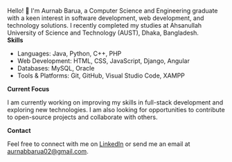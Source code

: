 Hello! 👋 I'm Aurnab Barua, a Computer Science and Engineering graduate with a keen interest in software development, web development, and technology solutions. I recently completed my studies at Ahsanullah University of Science and Technology (AUST), Dhaka, Bangladesh.
<br>
<b>Skills</b>
- Languages: Java, Python, C++, PHP
- Web Development: HTML, CSS, JavaScript, Django, Angular
- Databases: MySQL, Oracle
- Tools & Platforms: Git, GitHub, Visual Studio Code, XAMPP

**Current Focus**

I am currently working on improving my skills in full-stack development and exploring new technologies. I am also looking for opportunities to contribute to open-source projects and collaborate with others.

**Contact**

Feel free to connect with me on [LinkedIn](https://linkedin.com/in/aurnab-barua-68567a266) or send me an email at aurnabbarua02@gmail.com.

<!---
aurnabbarua02/aurnabbarua02 is a ✨ special ✨ repository because its `README.md` (this file) appears on your GitHub profile.
You can click the Preview link to take a look at your changes.
--->

